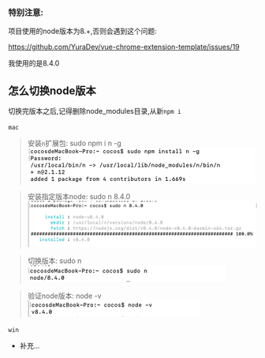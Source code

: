 ### 特别注意: 
项目使用的node版本为8.+,否则会遇到这个问题:

https://github.com/YuraDev/vue-chrome-extension-template/issues/19

我使用的是8.4.0
## 怎么切换node版本
切换完版本之后,记得删除node_modules目录,从新`npm i`

`mac`
> 安装`n`扩展包: sudo npm i n -g    
![](../docs/about/7f59e923.png)

> 安装指定版本node: sudo n 8.4.0    
![](../docs/about/6db62665.png)

> 切换版本: sudo n    
![](../docs/about/bc372062.png)

> 验证node版本: node -v    
![](../docs/about/098511ee.png)

`win`
- 补充...
